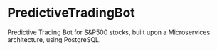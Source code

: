 # PredictiveTradingBot
Predictive Trading Bot for S&amp;P500 stocks, built upon a Microservices architecture, using PostgreSQL.

